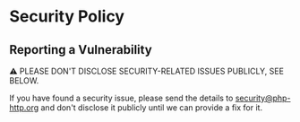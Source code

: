 # Security Policy

## Reporting a Vulnerability

⚠ PLEASE DON'T DISCLOSE SECURITY-RELATED ISSUES PUBLICLY, SEE BELOW.

If you have found a security issue, please send the details to
security@php-http.org and don't disclose it publicly until we can provide a fix for it.
